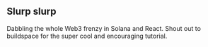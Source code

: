 ## Slurp slurp 

Dabbling the whole Web3 frenzy in Solana and React. Shout out to buildspace for the super cool and encouraging tutorial. 
